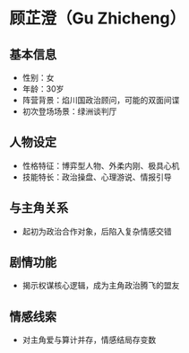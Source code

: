 # 顾芷澄（Gu Zhicheng）

## 基本信息
- 性别：女
- 年龄：30岁
- 阵营背景：焰川国政治顾问，可能的双面间谍
- 初次登场场景：绿洲谈判厅

## 人物设定
- 性格特征：博弈型人物、外柔内刚、极具心机
- 技能特长：政治操盘、心理游说、情报引导

## 与主角关系
- 起初为政治合作对象，后陷入复杂情感交错

## 剧情功能
- 揭示权谋核心逻辑，成为主角政治腾飞的盟友

## 情感线索
- 对主角爱与算计并存，情感结局存变数
